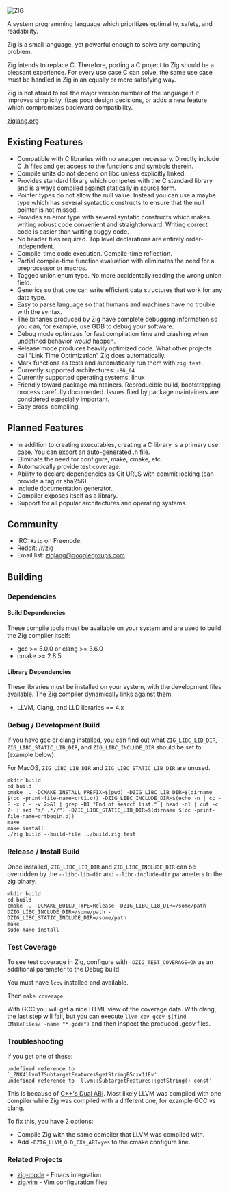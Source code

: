 ![ZIG](http://ziglang.org/zig-logo.svg)

A system programming language which prioritizes optimality, safety, and
readability.

Zig is a small language, yet powerful enough to solve any computing problem.

Zig intends to replace C. Therefore, porting a C project to Zig should be a
pleasant experience. For every use case C can solve, the same use case must
be handled in Zig in an equally or more satisfying way.

Zig is not afraid to roll the major version number of the language if it
improves simplicity, fixes poor design decisions, or adds a new feature which
compromises backward compatibility.

[ziglang.org](http://ziglang.org)

## Existing Features

 * Compatible with C libraries with no wrapper necessary. Directly include
   C .h files and get access to the functions and symbols therein.
 * Compile units do not depend on libc unless explicitly linked.
 * Provides standard library which competes with the C standard library and is
   always compiled against statically in source form.
 * Pointer types do not allow the null value. Instead you can use a maybe type
   which has several syntactic constructs to ensure that the null pointer is
   not missed.
 * Provides an error type with several syntatic constructs which makes writing
   robust code convenient and straightforward. Writing correct code is easier
   than writing buggy code.
 * No header files required. Top level declarations are entirely
   order-independent.
 * Compile-time code execution. Compile-time reflection.
 * Partial compile-time function evaluation with eliminates the need for
   a preprocessor or macros.
 * Tagged union enum type. No more accidentally reading the wrong union field.
 * Generics so that one can write efficient data structures that work for any
   data type.
 * Easy to parse language so that humans and machines have no trouble with the
   syntax.
 * The binaries produced by Zig have complete debugging information so you can,
   for example, use GDB to debug your software.
 * Debug mode optimizes for fast compilation time and crashing when undefined
   behavior *would* happen.
 * Release mode produces heavily optimized code. What other projects call
   "Link Time Optimization" Zig does automatically.
 * Mark functions as tests and automatically run them with `zig test`.
 * Currently supported architectures: `x86_64`
 * Currently supported operating systems: linux
 * Friendly toward package maintainers. Reproducible build, bootstrapping
   process carefully documented. Issues filed by package maintainers are
   considered especially important.
 * Easy cross-compiling.

## Planned Features

 * In addition to creating executables, creating a C library is a primary use
   case. You can export an auto-generated .h file.
 * Eliminate the need for configure, make, cmake, etc.
 * Automatically provide test coverage.
 * Ability to declare dependencies as Git URLS with commit locking (can
   provide a tag or sha256).
 * Include documentation generator.
 * Compiler exposes itself as a library.
 * Support for all popular architectures and operating systems.

## Community

 * IRC: `#zig` on Freenode.
 * Reddit: [/r/zig](https://www.reddit.com/r/zig)
 * Email list: [ziglang@googlegroups.com](https://groups.google.com/forum/#!forum/ziglang)

## Building

### Dependencies

#### Build Dependencies

These compile tools must be available on your system and are used to build
the Zig compiler itself:

 * gcc >= 5.0.0 or clang >= 3.6.0
 * cmake >= 2.8.5

#### Library Dependencies

These libraries must be installed on your system, with the development files
available. The Zig compiler dynamically links against them.

 * LLVM, Clang, and LLD libraries == 4.x

### Debug / Development Build

If you have gcc or clang installed, you can find out what `ZIG_LIBC_LIB_DIR`,
`ZIG_LIBC_STATIC_LIB_DIR`, and `ZIG_LIBC_INCLUDE_DIR` should be set to
(example below).

For MacOS, `ZIG_LIBC_LIB_DIR` and `ZIG_LIBC_STATIC_LIB_DIR` are unused.

```
mkdir build
cd build
cmake .. -DCMAKE_INSTALL_PREFIX=$(pwd) -DZIG_LIBC_LIB_DIR=$(dirname $(cc -print-file-name=crt1.o)) -DZIG_LIBC_INCLUDE_DIR=$(echo -n | cc -E -x c - -v 2>&1 | grep -B1 "End of search list." | head -n1 | cut -c 2- | sed "s/ .*//") -DZIG_LIBC_STATIC_LIB_DIR=$(dirname $(cc -print-file-name=crtbegin.o))
make
make install
./zig build --build-file ../build.zig test
```

### Release / Install Build

Once installed, `ZIG_LIBC_LIB_DIR` and `ZIG_LIBC_INCLUDE_DIR` can be overridden
by the `--libc-lib-dir` and `--libc-include-dir` parameters to the zig binary.

```
mkdir build
cd build
cmake .. -DCMAKE_BUILD_TYPE=Release -DZIG_LIBC_LIB_DIR=/some/path -DZIG_LIBC_INCLUDE_DIR=/some/path -DZIG_LIBC_STATIC_INCLUDE_DIR=/some/path
make
sudo make install
```

### Test Coverage

To see test coverage in Zig, configure with `-DZIG_TEST_COVERAGE=ON` as an
additional parameter to the Debug build.

You must have `lcov` installed and available.

Then `make coverage`.

With GCC you will get a nice HTML view of the coverage data. With clang,
the last step will fail, but you can execute
`llvm-cov gcov $(find CMakeFiles/ -name "*.gcda")` and then inspect the
produced .gcov files.

### Troubleshooting

If you get one of these:

```
undefined reference to `_ZNK4llvm17SubtargetFeatures9getStringB5cxx11Ev'
undefined reference to `llvm::SubtargetFeatures::getString() const'
```

This is because of
[C++'s Dual ABI](https://gcc.gnu.org/onlinedocs/libstdc++/manual/using_dual_abi.html).
Most likely LLVM was compiled with one compiler while Zig was compiled with a
different one, for example GCC vs clang.

To fix this, you have 2 options:

 * Compile Zig with the same compiler that LLVM was compiled with.
 * Add `-DZIG_LLVM_OLD_CXX_ABI=yes` to the cmake configure line.

### Related Projects

 * [zig-mode](https://github.com/AndreaOrru/zig-mode) - Emacs integration
 * [zig.vim](https://github.com/andrewrk/zig.vim) - Vim configuration files
